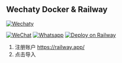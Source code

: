 ## Wechaty Docker & Railway

[![Wechaty](https://wechaty.js.org/img/wechaty-logo.svg)](https://wechaty.js.org)

[![WeChat](https://img.shields.io/badge/--07C160?logo=wechat&logoColor=white)](https://wechaty.js.org/docs/puppet-providers/wechat)
[![Whatsapp](https://img.shields.io/badge/--25D366?logo=whatsapp&logoColor=white)](https://wechaty.js.org/docs/puppet-providers/whatsapp)
[![Deploy on Railway](https://railway.app/button.svg)](https://railway.app/new/template/uwVux8?referralCode=3ypvjJ)

1. 注册账户 <https://railway.app/>
2. 点击导入
